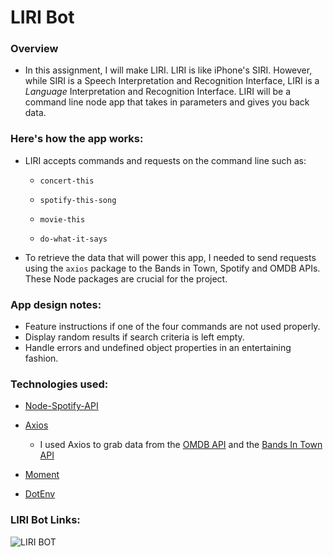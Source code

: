# LIRI Bot

### Overview

- In this assignment, I will make LIRI. LIRI is like iPhone's SIRI. However, while SIRI is a Speech Interpretation and Recognition Interface, LIRI is a _Language_ Interpretation and Recognition Interface. LIRI will be a command line node app that takes in parameters and gives you back data.

### Here's how the app works:

- LIRI accepts commands and requests on the command line such as:

   * `concert-this`

   * `spotify-this-song`

   * `movie-this`

   * `do-what-it-says`

- To retrieve the data that will power this app, I needed to send requests using the `axios` package to the Bands in Town, Spotify and OMDB APIs. These Node packages are crucial for the project.

### App design notes:

- Feature instructions if one of the four commands are not used properly.
- Display random results if search criteria is left empty.
- Handle errors and undefined object properties in an entertaining fashion.

### Technologies used:

   * [Node-Spotify-API](https://www.npmjs.com/package/node-spotify-api)

   * [Axios](https://www.npmjs.com/package/axios)

     * I used Axios to grab data from the [OMDB API](http://www.omdbapi.com) and the [Bands In Town API](http://www.artists.bandsintown.com/bandsintown-api)

   * [Moment](https://www.npmjs.com/package/moment)

   * [DotEnv](https://www.npmjs.com/package/dotenv)
   
### LIRI Bot Links:

 ![LIRI BOT](https://raw.githubusercontent.com/johnsickels/liri-node-app/master/images/user_interface.jpg)

